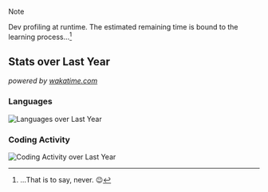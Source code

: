 > [!NOTE]
> Dev profiling at runtime. The estimated remaining time is bound to the learning process...[^1]

## Stats over Last Year
*powered by [wakatime.com](https://wakatime.com/)*

### Languages

![Languages over Last Year](https://wakatime.com/share/@GrYllO/675f4877-3b8a-4ee7-a009-78caaea6bc51.svg)

### Coding Activity

![Coding Activity over Last Year](https://wakatime.com/share/@GrYllO/c4788de6-1e79-46b1-9c91-7fbf7032dc5b.svg)

[^1]: ...That is to say, never. 😉

<!--
**GrYllO/GrYllO** is a ✨ _special_ ✨ repository because its `README.md` (this file) appears on your GitHub profile.

Here are some ideas to get you started:

- 🔭 I’m currently working on ...
- 🌱 I’m currently learning ...
- 👯 I’m looking to collaborate on ...
- 🤔 I’m looking for help with ...
- 💬 Ask me about ...
- 📫 How to reach me: ...
- 😄 Pronouns: ...
- ⚡ Fun fact: ...
-->
